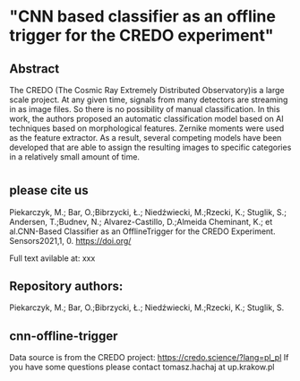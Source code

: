 


# "CNN based classifier as an offline trigger for the CREDO experiment"

## Abstract 
The CREDO (The Cosmic Ray Extremely Distributed Observatory)is a large scale project. At any given time, signals from many detectors are streaming in as image files. So there is no possibility of manual classification. In this work, the authors proposed an automatic classification model based on AI techniques based on morphological features. Zernike moments were used as the feature extractor. As a result, several competing models have been developed that are able to assign the resulting images to specific categories in a relatively small amount of time. 


#

## please cite us
Piekarczyk, M.; Bar, O.;Bibrzycki, Ł.; Niedźwiecki, M.;Rzecki, K.; Stuglik, S.; Andersen, T.;Budnev, N.; Alvarez-Castillo, D.;Almeida Cheminant, K.; et al.CNN-Based Classifier as an OfflineTrigger for the CREDO Experiment. Sensors2021,1,  0.  https://doi.org/

Full text avilable at: xxx

## Repository authors:
Piekarczyk, M.; Bar, O.;Bibrzycki, Ł.; Niedźwiecki, M.;Rzecki, K.; Stuglik, S.

## cnn-offline-trigger

Data source is from the CREDO project: https://credo.science/?lang=pl_pl If you have some questions please contact tomasz.hachaj at up.krakow.pl
